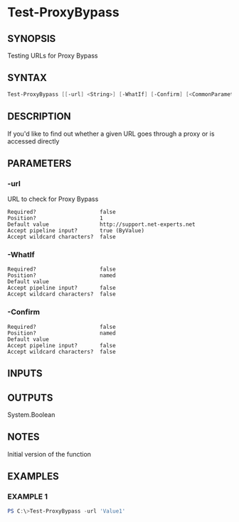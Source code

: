 ﻿# Test-ProxyBypass
## SYNOPSIS
Testing URLs for Proxy Bypass

## SYNTAX
```powershell
Test-ProxyBypass [[-url] <String>] [-WhatIf] [-Confirm] [<CommonParameters>]
```

## DESCRIPTION
If you'd like to find out whether a given URL goes through a proxy or is accessed directly

## PARAMETERS
### -url <String>
URL to check for Proxy Bypass
```
Required?                    false
Position?                    1
Default value                http://support.net-experts.net
Accept pipeline input?       true (ByValue)
Accept wildcard characters?  false
```
 
### -WhatIf <SwitchParameter>

```
Required?                    false
Position?                    named
Default value
Accept pipeline input?       false
Accept wildcard characters?  false
```
 
### -Confirm <SwitchParameter>

```
Required?                    false
Position?                    named
Default value
Accept pipeline input?       false
Accept wildcard characters?  false
```

## INPUTS


## OUTPUTS
System.Boolean

## NOTES
Initial version of the function

## EXAMPLES
### EXAMPLE 1
```powershell
PS C:\>Test-ProxyBypass -url 'Value1'
```



